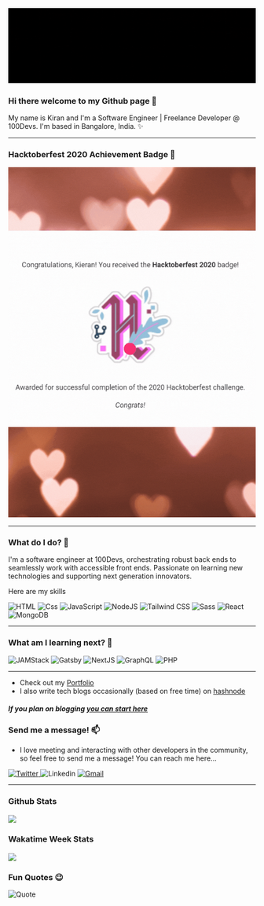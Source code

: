 <img src="/mybanner.gif" alt="banner" />

### Hi there welcome to my Github page 👋

My name is Kiran and I'm a Software Engineer | Freelance Developer @ 100Devs. I'm based in Bangalore, India. ✨

---

### Hacktoberfest 2020 Achievement Badge 📛

<img src="/hacktoberbadge.gif" alt="hacktoberbadge" />

---

### What do I do?  🔭

I'm a software engineer at 100Devs, orchestrating robust back ends to seamlessly work with accessible front ends. Passionate on learning new technologies and supporting next generation innovators.

Here are my skills
<p>
  
<img alt="HTML" src="https://img.shields.io/badge/HTML-E34F26?logo=html5&logoColor=white&style=for-the-badge" />

<img alt="Css" src="https://img.shields.io/badge/CSS-1572B6?logo=css3&logoColor=white&style=for-the-badge" />

<img alt="JavaScript" src="https://img.shields.io/badge/JavaScript-F7DF1E?logo=javascript&logoColor=white&style=for-the-badge" />

<img alt="NodeJS" src="https://img.shields.io/badge/NodeJS-339933?nodejs&logoColor=white&style=for-the-badge" />

<img alt="Tailwind CSS" src="https://img.shields.io/badge/TailwindCSS-38B28C?tailwindcss&logoColor=white&style=for-the-badge" />

<img alt="Sass" src="https://img.shields.io/badge/Sass-CC6699?logo=sass&logoColor=white&style=for-the-badge" />

<img alt="React" src="https://img.shields.io/badge/React-61DAFB?logo=react&logoColor=white&style=for-the-badge" />
  
<img alt="MongoDB" src="https://img.shields.io/badge/MongoDB-47A248?logo=mongodb&logoColor=white&style=for-the-badge" />


</p>

---

 ### What am I learning next? 🌱
 

 <p>

<img alt="JAMStack" src="https://img.shields.io/badge/JAM-Stack-red" />
  
<img alt="Gatsby" src="https://img.shields.io/badge/%20%20-Gatsby-purple" />
  
<img alt="NextJS" src="https://img.shields.io/badge/Next-JS-brightgreen" />
  
<img alt="GraphQL" src="https://img.shields.io/badge/Graph-QL-blueviolet" />

<img alt="PHP" src="https://img.shields.io/badge/%20-PHP%20-yellow" />

 
</p> 

---

- Check out my <a href="https://kiraniyerdev.netlify.app/">Portfolio</a>
- I also write tech blogs occasionally (based on free time) on <a href="https://hashnode.com/@Memphis1983">hashnode</a> 

##### If you plan on blogging <a href="https://hashnode.com/@Memphis1983/joinme">you can start here</a>


### Send me a message! 📫 

- I love meeting and interacting with other developers in the community, so feel free to send me a message! You can reach me here... 

<p>
  <a href="https://twitter.com/_amyourdadday">  
    <img alt="Twitter" src="https://img.shields.io/badge/Twitter-1DA1F2?logo=twitter&logoColor=white&style=for-the-badge" />
    </a>
  <a href"https://www.linkedin.com/in/kiraniyer/">
    <img alt="Linkedin" src="https://img.shields.io/badge/Linkedin-0077B5?logo=linkedin&logoColor=white&style=for-the-badge" />
  </a>
  <a href="mailto:kiran.iyer83@gmail.com?subject="HTML link">
   <img alt="Gmail" src="https://img.shields.io/badge/Gmail-D14836?logo=gmail&logoColor=white&style=for-the-badge" />                                                         
   </a>
  
</p>

---

### Github Stats
 
<img align="center" src="https://github-readme-stats.vercel.app/api?username=memphis1983&count_private=true&title_color=FD9047&icon_color=FD9047&text_color=0C2233&custom_title=Kieran+Iyer's+GitHub+Stats&show_icons=true"
/>
 
### Wakatime Week Stats

<img align="center" src="https://github-readme-stats.vercel.app/api/wakatime?username=kieran_memphis"/>


### Fun Quotes 😉

![Quote](https://github-readme-quotes.herokuapp.com/quote)
